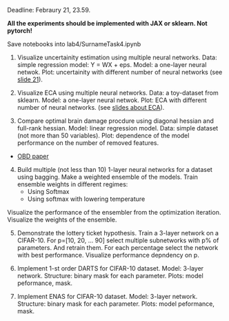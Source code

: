 Deadline: Febraury 21, 23.59.

**All the experiments should be implemented with JAX or sklearn. Not pytorch!**

Save notebooks into lab4/SurnameTask4.ipynb

1. Visualize uncertainity estimation using multiple neural networks. Data: simple regression model: Y = WX + eps. Model: a one-layer neural netwok. Plot: uncertainity with different number of neural networks (see [slide 21](https://raw.githubusercontent.com/intsystems/BMM/main-22/slides/slides10_ens.pdf)).


2. Visualize ECA using multiple neural networks. Data: a toy-dataset from sklearn. Model: a one-layer neural netwok. Plot: ECA with different number of neural networks.
(see [slides about ECA](https://raw.githubusercontent.com/intsystems/BMM/main-22/slides/slides10_ens.pdf)).

3. Compare optimal brain damage procdure using diagonal hessian and full-rank hessian. Model: linear regression model. Data: simple dataset (not more than 50 variables). Plot: dependence of the model performance on the number of removed features. 
* [OBD paper](https://proceedings.neurips.cc/paper/1989/file/6c9882bbac1c7093bd25041881277658-Paper.pdf)

4. Build multiple (not less than 10) 1-layer neural networks for a dataset using bagging. Make a weighted ensemble of the models. Train ensemble weights in different regimes:
    - Using Softmax
    - Using softmax with lowering temperature
    
Visualize the performance of the ensembler from the optimization iteration. Visualize the weights of the ensemble. 


5. Demonstrate the lottery ticket hypothesis. Train a 3-layer network on a CIFAR-10. For p=[10, 20, ... 90] select multiple subnetworks with p% of parameters. And retrain them. For each percentage select the network with best performance. Visualize performance depndency on p.


6. Implement 1-st order DARTS for CIFAR-10 dataset. Model: 3-layer network. Structure: binary mask for each parameter. Plots: model peformance, mask.

7. Implement ENAS for CIFAR-10 dataset. Model: 3-layer network. Structure: binary mask for each parameter. Plots: model peformance, mask.


